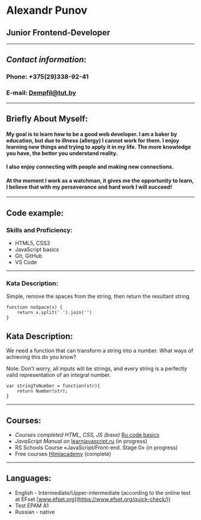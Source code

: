 
# Alexandr Punov
## Junior Frontend-Developer
___
## _Contact information_:
### Phone: +375(29)338-92-41
### E-mail: Dempfil@tut.by
___
## Briefly About Myself:
#### My goal is to learn how to be a good web developer. I am a baker by education, but due to illness (allergy) I cannot work for them. I enjoy learning new things and trying to apply it in my life. The more knowledge you have, the better you understand reality.
#### I also enjoy connecting with people and making new connections.

#### At the moment I work as a watchman, it gives me the opportunity to learn, I believe that with my perseverance and hard work I will succeed!
___
## Code example:
### Skills and Proficiency:
* HTML5, CSS3
* JavaScript basics
* Git, GitHub
* VS Code
___
### Kata Description:
Simple, remove the spaces from the string, then return the resultant string.

```
function noSpace(x) {
    return x.split(' ').join('')
}

```
## Kata Description:
We need a function that can transform a string into a number. What ways of achieving this do you know?

Note: Don't worry, all inputs will be strings, and every string is a perfectly valid representation of an integral number.
```
var stringToNumber = function(str){
    return Number(str);
}
```
___
## Courses:
* _Courses completed HTML, CSS, JS (base)_ [Ru code basics](https://ru.code-basics.com/languages/html)
* _JavaScript Manual on_ [ learnjavascript.ru](https://learn.javascript.ru/) (in progress)
* RS Schools Course «JavaScript/Front-end. Stage 0» (in progress)
* Free courses [Htmlacademy](https://htmlacademy.ru/) (complete)
___
## Languages:
* English - Intermediate/Upper-intermediate (according to the online test at EFset [www.efset.org](https://www.efset.org/quick-check/))
* Test EPAM A1
* Russian - native